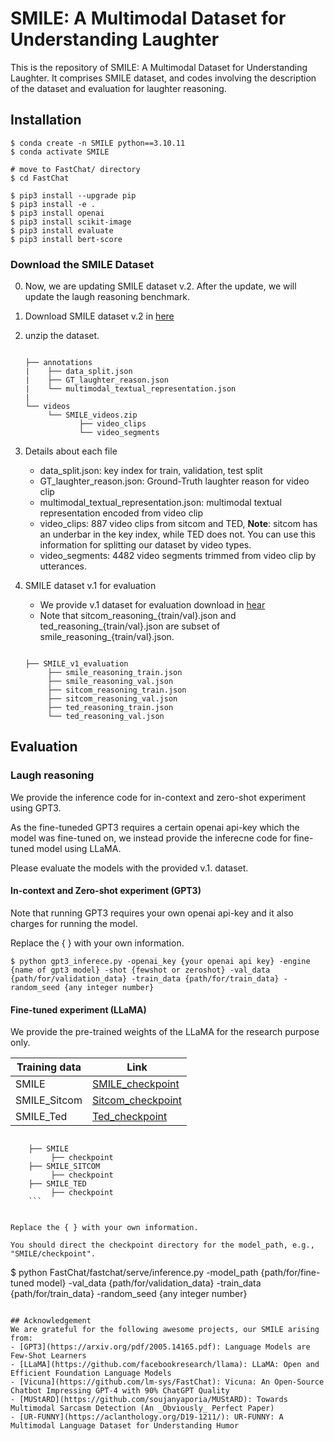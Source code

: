# SMILE: A Multimodal Dataset for Understanding Laughter

This is the repository of SMILE: A Multimodal Dataset for Understanding Laughter. 
It comprises SMILE dataset, and codes involving the description of the dataset and evaluation for laughter reasoning.

## Installation
```
$ conda create -n SMILE python==3.10.11
$ conda activate SMILE

# move to FastChat/ directory
$ cd FastChat

$ pip3 install --upgrade pip  
$ pip3 install -e .
$ pip3 install openai
$ pip3 install scikit-image
$ pip3 install evaluate
$ pip3 install bert-score
```


### Download the SMILE Dataset
0. Now, we are updating SMILE dataset v.2. After the update, we will update the laugh reasoning benchmark.
1. Download SMILE dataset v.2 in [here](https://drive.google.com/file/d/15KjSeYn3tjiHXiswLgffmxPEoMYtepv2/view?usp=sharing)
2. unzip the dataset.

    ```
    
    ├── annotations
    |    ├── data_split.json
    |    ├── GT_laughter_reason.json
    |    └── multimodal_textual_representation.json
    |
    └── videos
         └── SMILE_videos.zip
                ├── video_clips
                └── video_segments
    
    ``` 
3. Details about each file
   - data_split.json: key index for train, validation, test split
   - GT_laughter_reason.json: Ground-Truth laughter reason for video clip
   - multimodal_textual_representation.json: multimodal textual representation encoded from video clip
   - video_clips: 887 video clips from sitcom and TED, **Note**: sitcom has an underbar in the key index, while TED does not. You can use this information for splitting our dataset by video types.
   - video_segments: 4482 video segments trimmed from video clip by utterances.

4. SMILE dataset v.1 for evaluation
   - We provide v.1 dataset for evaluation download in [hear](https://drive.google.com/file/d/1pPXli0F_2XJWqj1I4SHI93yOu1i1R5jF/view?usp=sharing)
   - Note that sitcom_reasoning_{train/val}.json and ted_reasoning_{train/val}.json are subset of smile_reasoning_{train/val}.json.
     
    ```
    
    ├── SMILE_v1_evaluation
         ├── smile_reasoning_train.json
         ├── smile_reasoning_val.json
         ├── sitcom_reasoning_train.json
         ├── sitcom_reasoning_val.json
         ├── ted_reasoning_train.json
         └── ted_reasoning_val.json
    
    ```

## Evaluation

### Laugh reasoning 
We provide the inference code for in-context and zero-shot experiment using GPT3. 

As the fine-tuneded GPT3 requires a certain openai api-key which the model was fine-tuned on, we instead provide the inferecne code for fine-tuned model using LLaMA. 

Please evaluate the models with the provided v.1. dataset.


#### In-context and Zero-shot experiment (GPT3)
Note that running GPT3 requires your own openai api-key and it also charges for running the model.

Replace the { } with your own information. 

```
$ python gpt3_inferece.py -openai_key {your openai api key} -engine {name of gpt3 model} -shot {fewshot or zeroshot} -val_data {path/for/validation_data} -train_data {path/for/train_data} -random_seed {any integer number} 
```
#### Fine-tuned experiment (LLaMA)
We provide the pre-trained weights of the LLaMA for the research purpose only.

| Training data | Link                                                                                                    |
|--------------|---------------------------------------------------------------------------------------------------------|
| SMILE        | [SMILE_checkpoint](https://www.dropbox.com/sh/0codb006h40mm61/AABHnPAQt2e_JYQNxJiJ9jyFa?dl=0)  |
| SMILE_Sitcom | [Sitcom_checkpoint](https://www.dropbox.com/sh/fbytnml1utm51mb/AAC8a41vKgSCE2LxY-bm77Lsa?dl=0) |
| SMILE_Ted    | [Ted_checkpoint](https://www.dropbox.com/sh/4zzsonu8fo9lbh8/AACJlCxv_hW7DDD0GTadFGE1a?dl=0)    |

```
    
    ├── SMILE
         ├── checkpoint
    ├── SMILE_SITCOM
         ├── checkpoint
    ├── SMILE_TED
         ├── checkpoint
    ```


Replace the { } with your own information.

You should direct the checkpoint directory for the model_path, e.g., "SMILE/checkpoint".
```
$ python FastChat/fastchat/serve/inference.py -model_path {path/for/fine-tuned model} -val_data {path/for/validation_data} -train_data {path/for/train_data} -random_seed {any integer number}
```

## Acknowledgement
We are grateful for the following awesome projects, our SMILE arising from:
- [GPT3](https://arxiv.org/pdf/2005.14165.pdf): Language Models are Few-Shot Learners
- [LLaMA](https://github.com/facebookresearch/llama): LLaMA: Open and Efficient Foundation Language Models
- [Vicuna](https://github.com/lm-sys/FastChat): Vicuna: An Open-Source Chatbot Impressing GPT-4 with 90% ChatGPT Quality
- [MUStARD](https://github.com/soujanyaporia/MUStARD): Towards Multimodal Sarcasm Detection (An _Obviously_ Perfect Paper)
- [UR-FUNNY](https://aclanthology.org/D19-1211/): UR-FUNNY: A Multimodal Language Dataset for Understanding Humor


